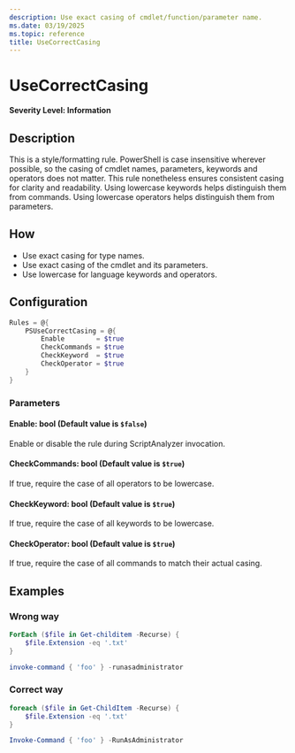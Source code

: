 ```yaml
---
description: Use exact casing of cmdlet/function/parameter name.
ms.date: 03/19/2025
ms.topic: reference
title: UseCorrectCasing
---
```

# UseCorrectCasing

**Severity Level: Information**

## Description

This is a style/formatting rule. PowerShell is case insensitive wherever possible, so the casing of
cmdlet names, parameters, keywords and operators does not matter. This rule nonetheless ensures
consistent casing for clarity and readability. Using lowercase keywords helps distinguish them from
commands. Using lowercase operators helps distinguish them from parameters.

## How

- Use exact casing for type names.
- Use exact casing of the cmdlet and its parameters.
- Use lowercase for language keywords and operators.

## Configuration

```powershell
Rules = @{
    PSUseCorrectCasing = @{
        Enable        = $true
        CheckCommands = $true
        CheckKeyword  = $true
        CheckOperator = $true
    }
}
```

### Parameters

#### Enable: bool (Default value is `$false`)

Enable or disable the rule during ScriptAnalyzer invocation.

#### CheckCommands: bool (Default value is `$true`)

If true, require the case of all operators to be lowercase.

#### CheckKeyword: bool (Default value is `$true`)

If true, require the case of all keywords to be lowercase.

#### CheckOperator: bool (Default value is `$true`)

If true, require the case of all commands to match their actual casing.

## Examples

### Wrong way

```powershell
ForEach ($file in Get-childitem -Recurse) {
    $file.Extension -eq '.txt'
}

invoke-command { 'foo' } -runasadministrator
```

### Correct way

```powershell
foreach ($file in Get-ChildItem -Recurse) {
    $file.Extension -eq '.txt'
}

Invoke-Command { 'foo' } -RunAsAdministrator
```
